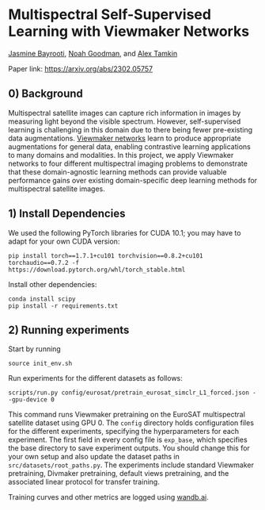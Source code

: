 # Multispectral Self-Supervised Learning with Viewmaker Networks

[Jasmine Bayrooti](https://www.cst.cam.ac.uk/people/jgb52), [Noah Goodman](http://cocolab.stanford.edu/ndg.html), and [Alex Tamkin](https://www.alextamkin.com/)

Paper link: https://arxiv.org/abs/2302.05757

## 0) Background

Multispectral satellite images can capture rich information in images by measuring light beyond the visible spectrum. However, self-supervised learning is challenging in this domain due to there being fewer pre-existing data augmentations. [Viewmaker networks](https://github.com/alextamkin/viewmaker) learn to produce appropriate augmentations for general data, enabling contrastive learning applications to many domains and modalities. In this project, we apply Viewmaker networks to four different multispectral imaging problems to demonstrate that these domain-agnostic learning methods can provide valuable performance gains over existing domain-specific deep learning methods for multispectral satellite images.

## 1) Install Dependencies

We used the following PyTorch libraries for CUDA 10.1; you may have to adapt for your own CUDA version:

```console
pip install torch==1.7.1+cu101 torchvision==0.8.2+cu101 torchaudio==0.7.2 -f https://download.pytorch.org/whl/torch_stable.html
```

Install other dependencies:
```console
conda install scipy
pip install -r requirements.txt
```

## 2) Running experiments

Start by running
```console
source init_env.sh
```

Run experiments for the different datasets as follows:

```console
scripts/run.py config/eurosat/pretrain_eurosat_simclr_L1_forced.json --gpu-device 0
```

This command runs Viewmaker pretraining on the EuroSAT multispectral satellite dataset using GPU 0. The `config` directory holds configuration files for the different experiments, specifying the hyperparameters for each experiment. The first field in every config file is `exp_base`, which specifies the base directory to save experiment outputs. You should change this for your own setup and also update the dataset paths in `src/datasets/root_paths.py`. The experiments include standard Viewmaker pretraining, Divmaker pretraining, default views pretraining, and the associated linear protocol for transfer training.

Training curves and other metrics are logged using [wandb.ai](wandb.ai).
